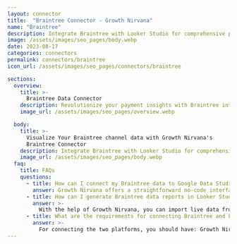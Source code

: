 ```yaml
---
layout: connector
title:  "Braintree Connector - Growth Nirvana"
name: "Braintree"
description: Integrate Braintree with Looker Studio for comprehensive payment analytics that drive financial excellence.
image: /assets/images/seo_pages/body.webp
date: 2023-08-17
categories: connectors
permalink: connectors/braintree
icon_url: /assets/images/seo_pages/connectors/braintree

sections:
  overview:
    title: >-
      Braintree Data Connector
    description: Revolutionize your payment insights with Braintree integration. Seamlessly merge transaction data from Braintree with Looker Studio's analytical capabilities, unlocking insights that power financial decisions, customer experiences, and growth strategies.
    image_url: /assets/images/seo_pages/overview.webp

  body:
    title: >-
      Visualize Your Braintree channel data with Growth Nirvana's
      Braintree Connector
    description: Integrate Braintree with Looker Studio for comprehensive payment analytics that drive financial excellence.
    image_url: /assets/images/seo_pages/body.webp
  faq:
    title: FAQs
    questions:
      - title: How can I connect my Braintree data to Google Data Studio/Looker Studio?
        answer: Growth Nirvana offers a straightforward no-code interface to connect to Braintree data sources.
      - title: How can I generate Braintree data reports in Looker Studio?
        answer: >-
          With the help of Growth Nirvana, you can import live data from Braintree into Looker Studio. These data can be viewed in charts, tables, and dashboards to generate branded reports that can be shared instantly.
      - title: What are the requirements for connecting Braintree and Looker Studio?
        answer: >-
          For connecting the two platforms, you should have: Growth Nirvana Account and Braintree Ads Account
---
```

